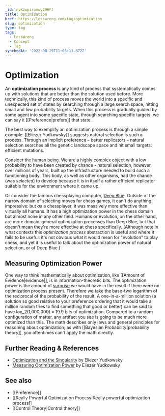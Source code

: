 ```yaml
---
_id: nvKzwpiranwy29HFJ
title: Optimization
href: https://lesswrong.com/tag/optimization
slug: optimization
type: tag
tags:
  - LessWrong
  - Concept
  - Tag
synchedAt: '2022-08-29T11:03:13.872Z'
---
```

# Optimization

An **optimization process** is any kind of process that systematically comes up with solutions that are better than the solution used before. More technically, this kind of process moves the world into a specific and unexpected set of states by searching through a large search space, hitting small and low probability targets. When this process is gradually guided by some agent into some specific state, through searching specific targets, we can say it [[Preference|prefers]] that state.

The best way to exemplify an optimization process is through a simple example: [[Eliezer Yudkowsky]] suggests natural selection is such a process. Through an implicit preference – better replicators – natural selection searches all the genetic landscape space and hit small targets: efficient mutations.

Consider the human being. We are a highly complex object with a low probability to have been created by chance - natural selection, however, over millions of years, built up the infrastructure needed to build such a functioning body. This body, as well as other organisms, had the chance (was *selected*) to develop because it is in itself a rather efficient replicator suitable for the environment where it came up.

Or consider the famous chessplaying computer, [Deep Blue](https://en.wikipedia.org/wiki/Deep_Blue_(chess_computer)). Outside of the narrow domain of selecting moves for chess games, it can't do anything impressive: but *as* a chessplayer, it was massively more effective than virtually all humans. It has a high optimization power in the chess domain but almost none in any other field. Humans or evolution, on the other hand, are more domain-general optimization processes than Deep Blue, but that doesn't mean they're more effective at chess specifically. (Although note in what contexts this *optimization process* abstraction is useful and where it fails to be useful: it's not obvious what it would mean for "evolution" to play chess, and yet it is useful to talk about the optimization power of natural selection, or of Deep Blue.)

## Measuring Optimization Power

One way to think mathematically about optimization, like [[Amount of Evidence|evidence]], is in information-theoretic bits. The optimization power is the amount of [surprise](http://en.wikipedia.org/wiki/Self-information) we would have in the result if there were no optimization process present. Therefore we take the base-two logarithm of the reciprocal of the probability of the result. A one-in-a-million solution (a solution so good relative to your preference ordering that it would take a million random tries to find something that good or better) can be said to have log_2(1,000,000) = 19.9 bits of optimization. Compared to a random configuration of matter, any artifact you see is going to be much more optimized than this. The math describes only laws and general principles for reasoning about optimization; as with [[Bayesian Probability|probability theory]], you oftentimes can't apply the math directly.

## Further Reading & References

- [Optimization and the Singularity](https://www.lesswrong.com/lw/rk/optimization_and_the_singularity/) by Eliezer Yudkowsky
- [Measuring Optimization Power](https://www.lesswrong.com/lw/va/measuring_optimization_power/) by Eliezer Yudkowsky

## See also

- [[Preference]]
- [[Really Powerful Optimization Process|Really powerful optimization process]]
- [[Control Theory|Control theory]]